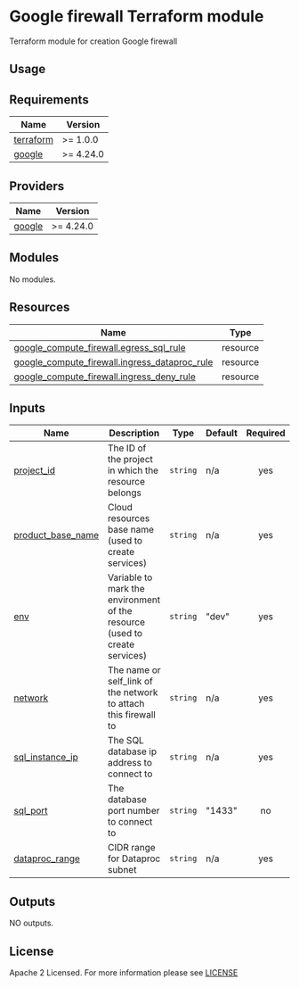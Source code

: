 # Google firewall Terraform module
Terraform module for creation Google firewall

## Usage

<!-- BEGIN_TF_DOCS -->
## Requirements

| Name                                                                      | Version   |
| ------------------------------------------------------------------------- | --------- |
| <a name="requirement_terraform"></a> [terraform](#requirement\_terraform) | >= 1.0.0  |
| <a name="requirement_google"></a> [google](#requirement\_google)          | >= 4.24.0 |

## Providers

| Name                                                             | Version   |
| ---------------------------------------------------------------- | --------- |
| <a name="requirement_google"></a> [google](#requirement\_google) | >= 4.24.0 |

## Modules

No modules.

## Resources

| Name                                                                                                                                             | Type     |
| ------------------------------------------------------------------------------------------------------------------------------------------------ | -------- |
| [google_compute_firewall.egress_sql_rule](https://registry.terraform.io/providers/hashicorp/google/latest/docs/resources/compute_firewall)       | resource |
| [google_compute_firewall.ingress_dataproc_rule](https://registry.terraform.io/providers/hashicorp/google/latest/docs/resources/compute_firewall) | resource |
| [google_compute_firewall.ingress_deny_rule](https://registry.terraform.io/providers/hashicorp/google/latest/docs/resources/compute_firewall)     | resource |

## Inputs

| Name                                                                                      | Description                                                                | Type     | Default | Required |
| ----------------------------------------------------------------------------------------- | -------------------------------------------------------------------------- | -------- | ------- | :------: |
| <a name="input_project_id"></a> [project\_id](#input\_project\_id)                        | The ID of the project in which the resource belongs                        | `string` | n/a     |   yes    |
| <a name="input_product_base_name"></a> [product\_base\_name](#input\_product\_base\_name) | Cloud resources base name (used to create services)                        | `string` | n/a     |   yes    |
| <a name="input_env"></a> [env](#input\_env)                                               | Variable to mark the environment of the resource (used to create services) | `string` | "dev"   |   yes    |
| <a name="input_network"></a> [network](#input\_network)                                   | The name or self_link of the network to attach this firewall to            | `string` | n/a     |   yes    |
| <a name="input_sql_instance_ip"></a> [sql\_instance\_ip](#input\_sql\_instance\_ip)       | The SQL database ip address to connect to                                  | `string` | n/a     |   yes    |
| <a name="input_sql_port"></a> [sql\_port](#input\_sql\_port)                              | The database port number to connect to                                     | `string` | "1433"  |    no    |
| <a name="input_dataproc_range"></a> [dataproc\_range](#input\_dataproc\_range)            | CIDR range for Dataproc subnet                                             | `string` | n/a     |   yes    |

## Outputs

NO outputs.
<!-- END_TF_DOCS -->

## License

Apache 2 Licensed. For more information please see [LICENSE](https://github.com/data-platform-hq/terraform-google-firewall/blob/main/LICENSE)

